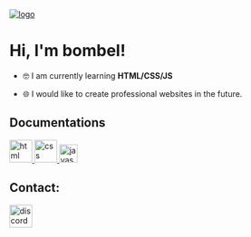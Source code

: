 <a href="https://github.com/bombelll">
    <img src="https://i.imgur.com/4JjWEk2.png" alt="logo">
</a>
<h1>Hi, I'm bombel!</h1>

- 🤓 I am currently learning **HTML/CSS/JS**

- 🌐 I would like to create professional websites in the future.

<h2>Documentations</h2>
<a href="https://developer.mozilla.org/pl/docs/Web/HTML">
    <img src="https://upload.wikimedia.org/wikipedia/commons/thumb/6/61/HTML5_logo_and_wordmark.svg/1024px-HTML5_logo_and_wordmark.svg.png" alt="html" style="height: 40px;">
</a>
<a href="https://developer.mozilla.org/pl/docs/Web/CSS/Reference">
    <img src="https://upload.wikimedia.org/wikipedia/commons/thumb/d/d5/CSS3_logo_and_wordmark.svg/800px-CSS3_logo_and_wordmark.svg.png" alt="css" style="height: 40px;">
</a>
<a href="https://developer.mozilla.org/pl/docs/Web/JavaScript/Reference">
    <img src="https://upload.wikimedia.org/wikipedia/commons/thumb/9/99/Unofficial_JavaScript_logo_2.svg/1024px-Unofficial_JavaScript_logo_2.svg.png" alt="javascript" style="height: 32px;">
</a>

<h2>Contact:</h2>
<a href="https://discord.com/users/428618348205703179">
    <img src="https://upload.wikimedia.org/wikipedia/commons/9/9f/Discord_icon.svg" alt="discord" style="height:40px">
</a>
